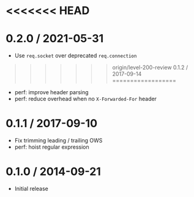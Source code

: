<<<<<<< HEAD
=======
0.2.0 / 2021-05-31
==================

  * Use `req.socket` over deprecated `req.connection`

>>>>>>> origin/level-200-review
0.1.2 / 2017-09-14
==================

  * perf: improve header parsing
  * perf: reduce overhead when no `X-Forwarded-For` header

0.1.1 / 2017-09-10
==================

  * Fix trimming leading / trailing OWS
  * perf: hoist regular expression

0.1.0 / 2014-09-21
==================

  * Initial release

